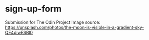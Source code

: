 # sign-up-form
Submission for The Odin Project
Image source: https://unsplash.com/photos/the-moon-is-visible-in-a-gradient-sky-QE4diwESBl0
